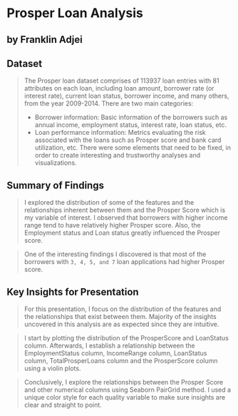# Prosper Loan Analysis
## by Franklin Adjei


## Dataset

> The Prosper loan dataset comprises of 113937 loan entries with 81 attributes on each loan, including loan amount, borrower rate (or interest rate), current loan status, borrower income, and many others, from the year 2009-2014. There are two main categories:
><ul><li>Borrower information: Basic information of the borrowers such as annual income, employment status, interest rate, loan status, etc.</li>
><li>Loan performance information: Metrics evaluating the risk associated with the loans such as Prosper score and bank card utilization, etc. There were some elements that need to be fixed, in order to create interesting and trustworthy analyses and visualizations.</li></ul>


## Summary of Findings

> I explored the distribution of some of the features and the relationships inherent between them and the Prosper Score which is my variable of interest. I observed that borrowers with higher income range tend to have relatively higher Prosper score. Also, the Employment status and Loan status greatly influenced the Prosper score.

> One of the interesting findings I discovered is that most of the borrowers with ```3, 4, 5, and 7``` loan applications had higher Prosper score.

## Key Insights for Presentation

> For this presentation, I focus on the distribution of the features and the relationships that exist between them. Majority of the insights uncovered in this analysis are as expected since they are intuitive.

> I start by plotting the distribution of the ProsperScore and LoanStatus column. Afterwards, I establish a relationship between the EmploymentStatus column, IncomeRange column, LoanStatus column, TotalProsperLoans column and the ProsperScore column using a violin plots.

> Conclusively, I explore the relationships between the Prosper Score and other numerical columns using Seaborn PairGrid method. I used a unique color style for each quality variable to make sure insights are clear and straight to point.